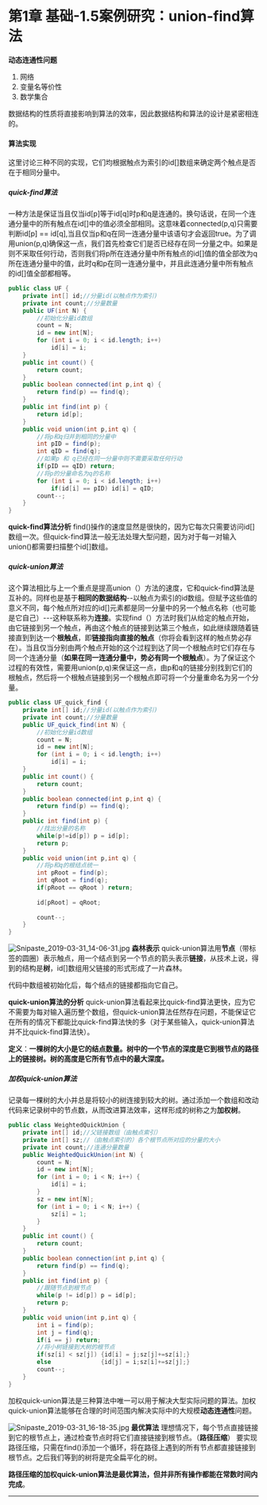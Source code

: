 # 第1章 基础-1.5案例研究：union-find算法
**动态连通性问题**

1. 网络
2. 变量名等价性
3. 数学集合

数据结构的性质将直接影响到算法的效率，因此数据结构和算法的设计是紧密相连的。

#### **算法实现**
这里讨论三种不同的实现，它们均根据触点为索引的id[]数组来确定两个触点是否在于相同分量中。

##### **quick-find算法**
一种方法是保证当且仅当id[p]等于id[q]时p和q是连通的。换句话说，在同一个连通分量中的所有触点在id[]中的值必须全部相同。这意味着connected(p,q)只需要判断id[p] == id[q],当且仅当p和q在同一连通分量中该语句才会返回true。为了调用union(p,q)确保这一点，我们首先检查它们是否已经存在同一分量之中。如果是则不采取任何行动，否则我们将p所在连通分量中所有触点的id[]值的值全部改为q所在连通分量中的值，此时q和p在同一连通分量中，并且此连通分量中所有触点的id[]值全部都相等。

```java
public class UF {
	private int[] id;//分量id(以触点作为索引)
	private int count;//分量数量
	public UF(int N) {
		//初始化分量id数组
		count = N;
		id = new int[N];
		for (int i = 0; i < id.length; i++) 
			id[i] = i;
	}
	public int count() {
		return count;
	}
	public boolean connected(int p,int q) {
		return find(p) == find(q);
	}
	public int find(int p) {
		return id[p];
	}
	public void union(int p,int q) {
		//将p和q归并到相同的分量中
		int pID = find(p);
		int qID = find(q);
		//如果p 和 q已经在同一分量中则不需要采取任何行动
		if(pID == qID) return;
		//将p的分量命名为q的名称
		for (int i = 0; i < id.length; i++) 
			if(id[i] == pID) id[i] = qID;
		count--;
	}
}

```

**quick-find算法分析**
find()操作的速度显然是很快的，因为它每次只需要访问id[]数组一次。但quick-find算法一般无法处理大型问题，因为对于每一对输入union()都需要扫描整个id[]数组。
##### quick-union算法
这个算法相比与上一个重点是提高union（）方法的速度，它和quick-find算法是互补的。同样也是基于**相同的数据结构**--以触点为索引的id数组。但赋予这些值的意义不同，每个触点所对应的id[]元素都是同一分量中的另一个触点名称（也可能是它自己）---这种联系称为**连接**。实现find（）方法时我们从给定的触点开始，由它链接到另一个触点，再由这个触点的链接到达第三个触点，如此继续跟随着链接直到到达一个**根触点**，即**链接指向直接的触点**（你将会看到这样的触点势必存在）。当且仅当分别由两个触点开始的这个过程到达了同一个根触点时它们存在与同一个连通分量（**如果在同一连通分量中，势必有同一个根触点**）。为了保证这个过程的有效性，需要用union(p,q)来保证这一点，由p和q的链接分别找到它们的根触点，然后将一个根触点链接到另一个根触点即可将一个分量重命名为另一个分量。

```java
public class UF_quick_find {
	private int[] id;//分量id(以触点作为索引)
	private int count;//分量数量
	public UF_quick_find(int N) {
		//初始化分量id数组
		count = N;
		id = new int[N];
		for (int i = 0; i < id.length; i++) 
			id[i] = i;
	}
	public int count() {
		return count;
	}
	public boolean connected(int p,int q) {
		return find(p) == find(q);
	}
	public int find(int p) {
		//找出分量的名称
		while(p!=id[p]) p = id[p];
		return p; 
	}
	public void union(int p,int q) {
		//将p和q的根结点统一
		int pRoot = find(p);
		int qRoot = find(q);
		if(pRoot == qRoot ) return;
		
		id[pRoot] = qRoot;
		
		count--;
	}
}
```
![Snipaste_2019-03-31_14-06-31.jpg](https://i.loli.net/2019/03/31/5ca059037ff8a.jpg)
**森林表示**
quick-union算法用**节点**（带标签的圆圈）表示触点，用一个结点到另一个节点的箭头表示**链接**，从技术上说，得到的结构是**树**，id[]数组用父链接的形式形成了一片森林。

代码中数组被初始化后，每个结点的链接都指向它自己。

**quick-union算法的分析**
quick-union算法看起来比quick-find算法更快，应为它不需要为每对输入遍历整个数组，但quick-union算法任然存在问题，不能保证它在所有的情况下都能比quick-find算法快的多（对于某些输入，quick-union算法并不比quick-find算法快）。

**定义**：**一棵树的大小是它的结点数量。树中的一个节点的深度是它到根节点的路径上的链接树。树的高度是它所有节点中的最大深度。**

##### 加权quick-union算法
记录每一棵树的大小并总是将较小的树连接到较大的树。通过添加一个数组和改动代码来记录树中的节点数，从而改进算法效率，这样形成的树称之为**加权树**。

```java
public class WeightedQuickUnion {
	private int[] id;//父链接数组（由触点索引）
	private int[] sz;//（由触点索引的）各个根节点所对应的分量的大小
	private int count;//连通分量数量
	public WeightedQuickUnion(int N) {
		count = N;
		id = new int[N];
		for (int i = 0; i < N; i++) {
			id[i] = i;
		}
		sz = new int[N];
		for (int i = 0; i < N; i++) {
			sz[i] = 1;
		}
	}
	public int count() {
		return count;
	}
	public boolean connection(int p,int q) {
		return find(p) == find(q);
	}
	public int find(int p) {
		//跟随节点到根节点
		while(p != id[p]) p = id[p];
		return p;
	}
	public void union(int p,int q) {
		int i = find(p);
		int j = find(q);
		if(i == j) return;
		//将小树链接到大树的根节点
		if(sz[i] < sz[j]) {id[i] = j;sz[j]+=sz[i];}
		else 			  {id[j] = i;sz[i]+=sz[j];}
		count--;
	}
}
```

加权quick-union算法是三种算法中唯一可以用于解决大型实际问题的算法。加权quick-union算法能够在合理的时间范围内解决实际中的大规模**动态连通性**问题。

![Snipaste_2019-03-31_16-18-35.jpg](https://i.loli.net/2019/03/31/5ca078019379b.jpg)
**最优算法**
理想情况下，每个节点直接链接到它的根节点上，通过检查节点时将它们直接链接到根节点。（**路径压缩**）
要实现路径压缩，只需在find()添加一个循环，将在路径上遇到的所有节点都直接链接到根节点。之后我们等到的树将是完全扁平化的树。

**路径压缩的加权quick-union算法是最优算法，但并非所有操作都能在常数时间内完成**。

* * *

